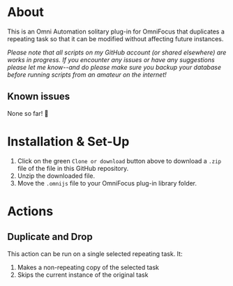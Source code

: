 # About

This is an Omni Automation solitary plug-in for OmniFocus that duplicates a repeating task so that it can be modified without affecting future instances.

_Please note that all scripts on my GitHub account (or shared elsewhere) are works in progress. If you encounter any issues or have any suggestions please let me know--and do please make sure you backup your database before running scripts from an amateur on the internet!_

## Known issues

None so far! 🤞

# Installation & Set-Up

1. Click on the green `Clone or download` button above to download a `.zip` file of the file in this GitHub repository.
2. Unzip the downloaded file.
3. Move the `.omnijs` file to your OmniFocus plug-in library folder.

# Actions

## Duplicate and Drop

This action can be run on a single selected repeating task. It:

1. Makes a non-repeating copy of the selected task
2. Skips the current instance of the original task